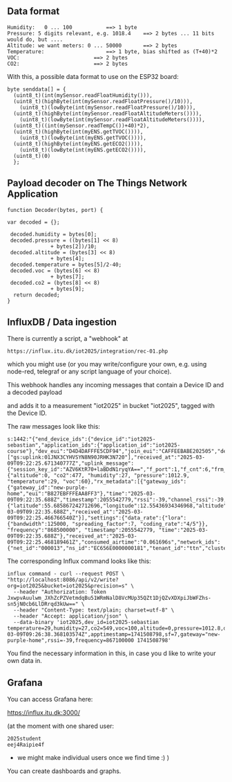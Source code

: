 ## Data format

```
Humidity: 	0 ... 100 			==> 1 byte
Pressure: 5 digits relevant, e.g. 1018.4 	==> 2 bytes ... 11 bits would do, but ....
Altitude: we want meters: 0 ... 50000 		==> 2 bytes
Temperature: 					==> 1 byte, bias shifted as (T+40)*2
VOC:	  					==> 2 bytes
CO2:						==> 2 bytes
```

With this, a possible data format to use on the ESP32 board:

```
byte senddata[] = {
  (uint8_t)(int(mySensor.readFloatHumidity())),
  (uint8_t)(highByte(int(mySensor.readFloatPressure()/10))),
    (uint8_t)(lowByte(int(mySensor.readFloatPressure()/10))),
  (uint8_t)(highByte(int(mySensor.readFloatAltitudeMeters()))),
    (uint8_t)(lowByte(int(mySensor.readFloatAltitudeMeters()))),
  (uint8_t)((int(mySensor.readTempC())+40)*2),
  (uint8_t)(highByte(int(myENS.getTVOC()))),
    (uint8_t)(lowByte(int(myENS.getTVOC()))),
  (uint8_t)(highByte(int(myENS.getECO2()))),
    (uint8_t)(lowByte(int(myENS.getECO2()))),
  (uint8_t)(0)
  };
```

## Payload decoder on The Things Network Application

```
function Decoder(bytes, port) {

var decoded = {};
        
 decoded.humidity = bytes[0];
 decoded.pressure = ((bytes[1] << 8)
              + bytes[2])/10;
 decoded.altitude = (bytes[3] << 8)
              + bytes[4];
 decoded.temperature = bytes[5]/2-40;
 decoded.voc = (bytes[6] << 8)
              + bytes[7];
 decoded.co2 = (bytes[8] << 8)
              + bytes[9];
  return decoded;
}

```

## InfluxDB / Data ingestion

There is currently a script, a "webhook" at

```
https://influx.itu.dk/iot2025/integration/rec-01.php
```

which you might use (or you may write/configure your own, e.g. using node-red, telegraf or any script language of your choice).

This webhook handles any incoming messages that contain
a Device ID
and a decoded payload

and adds it to a measurement "iot2025" in bucket "iot2025", tagged with the Device ID.

The raw messages look like this:

```
s:1442:"{"end_device_ids":{"device_id":"iot2025-sebastian","application_ids":{"application_id":"iot2025-course"},"dev_eui":"D4D4DAFFFE5CDF94","join_eui":"CAFFEEBABE202505","dev_addr":"260B9B83"},"correlation_ids":["gs:uplink:01JNX3CYHVSYN8N90JRHK3N720"],"received_at":"2025-03-09T09:22:25.671340777Z","uplink_message":{"session_key_id":"AZV6KtR70+laBDdN1ryqYA==","f_port":1,"f_cnt":6,"frm_payload":"GyeRAACKADwB3Q==","decoded_payload":{"altitude":0, "co2":477, "humidity":27, "pressure":1012.9, "temperature":29, "voc":60},"rx_metadata":[{"gateway_ids":{"gateway_id":"new-purple-home","eui":"B827EBFFFEAA8FF3"},"time":"2025-03-09T09:22:35.688Z","timestamp":2055542779,"rssi":-39,"channel_rssi":-39,"snr":8,"location":{"latitude":55.685867242712696,"longitude":12.55436934346968,"altitude":15,"source":"SOURCE_REGISTRY"},"uplink_token":"Ch0KGwoPbmV3LXB1cnBsZS1ob21lEgi4J+v//qqP8xD7r5TUBxoMCNG7tb4GEMyVyd4BIPjYlr/p03UqDAjbu7W+BhCAmIjIAg==","channel_index":2,"gps_time":"2025-03-09T09:22:35.688Z","received_at":"2025-03-09T09:22:25.466766540Z"}],"settings":{"data_rate":{"lora":{"bandwidth":125000, "spreading_factor":7, "coding_rate":"4/5"}}, "frequency":"868500000", "timestamp":2055542779, "time":"2025-03-09T09:22:35.688Z"},"received_at":"2025-03-09T09:22:25.468189461Z","consumed_airtime":"0.061696s","network_ids":{"net_id":"000013","ns_id":"EC656E0000000181","tenant_id":"ttn","cluster_id":"eu1","cluster_address":"eu1.cloud.thethings.network"}}}";
```

The corresponding Influx command looks like this:

```
influx command - curl --request POST \
"http://localhost:8086/api/v2/write?org=iot2025&bucket=iot2025&precision=s" \
  --header "Authorization: Token JxwpvAuulwm_JXhZcPZVetmdqBu51WRmNalD8VcMUp35QZt1DjQZvXDXpiJbWFZhs-sn5jN0cb6LlDRrqd3kUw==" \
  --header "Content-Type: text/plain; charset=utf-8" \
  --header "Accept: application/json" \
  --data-binary 'iot2025,dev_id=iot2025-sebastian temperature=29,humidity=27,co2=549,voc=100,altitude=0,pressure=1012.8,devEUI="D4D4DAFFFE5CDF94",apptime="2025-03-09T09:26:38.368103574Z",apptimestamp=1741508798,sf=7,gateway="new-purple-home",rssi=-39,frequency=867100000 1741508798' 
```

You find the necessary information in this, in case you d like to write your own data in.

## Grafana

You can access Grafana here:

https://influx.itu.dk:3000/

(at the moment with one shared user:
```
2025student
eej4Raipie4f
```

- we might make individual users once we find time :) )

You can create dashboards and graphs.

